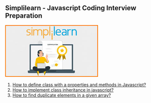 <h2>Simplilearn - Javascript Coding Interview Preparation</h2>

<img src="logo.jpg" alt="Simplilearn Logo" />

<ol>
  <li><a href="https://github.com/Kowsalya2929/Simplilearn-Javascript-Coding-Interview-Preparation/blob/main/01-QA.js">How to define class with a properties and methods in Javascript?</a></li>
  <li><a href="https://github.com/Kowsalya2929/Simplilearn-Javascript-Coding-Interview-Preparation/blob/main/02-QA.js">How to implement class inheritance in javascript?</a></li>
  <li><a href="https://github.com/Kowsalya2929/Simplilearn-Javascript-Coding-Interview-Preparation/blob/main/03-QA.js">How to find duplicate elements in a given array?</a></li>
</ol>
